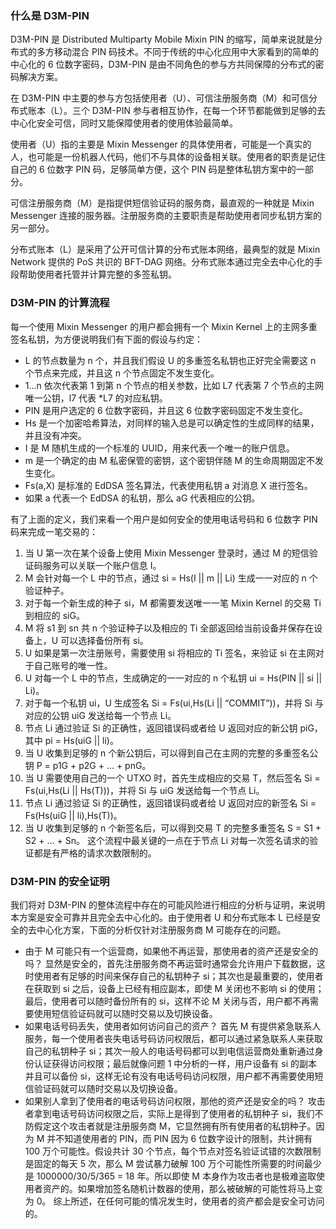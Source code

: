 ### 什么是 D3M-PIN
D3M-PIN 是 Distributed Multiparty Mobile Mixin PIN 的缩写，简单来说就是分布式的多方移动混合 PIN 码技术。不同于传统的中心化应用中大家看到的简单的中心化的 6 位数字密码，D3M-PIN 是由不同角色的参与方共同保障的分布式的密码解决方案。

在 D3M-PIN 中主要的参与方包括使用者（U）、可信注册服务商（M）和可信分布式账本（L）。三个 D3M-PIN 参与者相互协作，在每一个环节都能做到足够的去中心化安全可信，同时又能保障使用者的使用体验最简单。

使用者（U）指的主要是 Mixin Messenger 的具体使用者，可能是一个真实的人，也可能是一份机器人代码，他们不与具体的设备相关联。使用者的职责是记住自己的 6 位数字 PIN 码，足够简单方便，这个 PIN 码是整体私钥方案中的一部分。

可信注册服务商（M）是指提供短信验证码的服务商，最直观的一种就是 Mixin Messenger 连接的服务器。注册服务商的主要职责是帮助使用者同步私钥方案的另一部分。

分布式账本（L）是采用了公开可信计算的分布式账本网络，最典型的就是 Mixin Network 提供的 PoS 共识的 BFT-DAG 网络。分布式账本通过完全去中心化的手段帮助使用者托管并计算完整的多签私钥。

### D3M-PIN 的计算流程
每一个使用 Mixin Messenger 的用户都会拥有一个 Mixin Kernel 上的主网多重签名私钥，为方便说明我们有下面的假设与约定：

- L 的节点数量为 n 个，并且我们假设 U 的多重签名私钥也正好完全需要这 n 个节点来完成，并且这 n 个节点固定不发生变化。
- 1…n 依次代表第 1 到第 n 个节点的相关参数，比如 L7 代表第 7 个节点的主网唯一公钥，l7 代表 *L7 的对应私钥。
- PIN 是用户选定的 6 位数字密码，并且这 6 位数字密码固定不发生变化。
- Hs 是一个加密哈希算法，对同样的输入总是可以确定性的生成同样的结果，并且没有冲突。
- I 是 M 随机生成的一个标准的 UUID，用来代表一个唯一的账户信息。
- m 是一个确定的由 M 私密保管的密钥，这个密钥伴随 M 的生命周期固定不发生变化。
- Fs(a,X) 是标准的 EdDSA 签名算法，代表使用私钥 a 对消息 X 进行签名。
- 如果 a 代表一个 EdDSA 的私钥，那么 aG 代表相应的公钥。

有了上面的定义，我们来看一个用户是如何安全的使用电话号码和 6 位数字 PIN 码来完成一笔交易的：

1. 当 U 第一次在某个设备上使用 Mixin Messenger 登录时，通过 M 的短信验证码服务可以关联一个账户信息 I。
2. M 会针对每一个 L 中的节点，通过 si = Hs(I || m || Li) 生成一一对应的 n 个验证种子。
3. 对于每一个新生成的种子 si，M 都需要发送唯一一笔 Mixin Kernel 的交易 Ti 到相应的 siG。
4. M 将 s1 到 sn 共 n 个验证种子以及相应的 Ti 全部返回给当前设备并保存在设备上，U 可以选择备份所有 si。
5. U 如果是第一次注册账号，需要使用 si 将相应的 Ti 签名，来验证 si 在主网对于自己账号的唯一性。
6. U 对每一个 L 中的节点，生成确定的一一对应的 n 个私钥 ui = Hs(PIN || si || Li)。
7. 对于每一个私钥 ui，U 生成签名 Si = Fs(ui,Hs(Li || “COMMIT”))，并将 Si 与对应的公钥 uiG 发送给每一个节点 Li。
8. 节点 Li 通过验证 Si 的正确性，返回错误码或者给 U 返回对应的新公钥 piG，其中 pi = Hs(uiG || li)。
9. 当 U 收集到足够的 n 个新公钥后，可以得到自己在主网的完整的多重签名公钥 P = p1G + p2G + … + pnG。
10. 当 U 需要使用自己的一个 UTXO 时，首先生成相应的交易 T，然后签名 Si = Fs(ui,Hs(Li || Hs(T)))，并将 Si 与 uiG 发送给每一个节点 Li。
11. 节点 Li 通过验证 Si 的正确性，返回错误码或者给 U 返回对应的新签名 Si = Fs(Hs(uiG || li),Hs(T))。
12. 当 U 收集到足够的 n 个新签名后，可以得到交易 T 的完整多重签名 S = S1 + S2 + … + Sn。
这个流程中最关键的一点在于节点 Li 对每一次签名请求的验证都是有严格的请求次数限制的。

### D3M-PIN 的安全证明
我们将对 D3M-PIN 的整体流程中存在的可能风险进行相应的分析与证明，来说明本方案是安全可靠并且完全去中心化的。由于使用者 U 和分布式账本 L 已经是安全的去中心化方案，下面的分析仅针对注册服务商 M 可能存在的问题。

- 由于 M 可能只有一个运营商，如果他不再运营，那使用者的资产还是安全的吗？
显然是安全的，首先注册服务商不再运营时通常会允许用户下载数据，这时使用者有足够的时间来保存自己的私钥种子 si；其次也是最重要的，使用者在获取到 si 之后，设备上已经有相应副本，即使 M 关闭也不影响 si 的使用；最后，使用者可以随时备份所有的 si，这样不论 M 关闭与否，用户都不再需要使用短信验证码就可以随时交易以及切换设备。
- 如果电话号码丢失，使用者如何访问自己的资产？
首先 M 有提供紧急联系人服务，每一个使用者丧失电话号码访问权限后，都可以通过紧急联系人来获取自己的私钥种子 si；其次一般人的电话号码都可以到电信运营商处重新通过身份认证获得访问权限；最后就像问题 1 中分析的一样，用户设备有 si 的副本并且可以备份 si，这样无论有没有电话号码访问权限，用户都不再需要使用短信验证码就可以随时交易以及切换设备。
- 如果别人拿到了使用者的电话号码访问权限，那他的资产还是安全的吗？
攻击者拿到电话号码访问权限之后，实际上是得到了使用者的私钥种子 si，我们不防假定这个攻击者就是注册服务商 M，它显然拥有所有使用者的私钥种子。因为 M 并不知道使用者的 PIN，而 PIN 因为 6 位数字设计的限制，共计拥有 100 万个可能性。假设共计 30 个节点，每个节点对签名验证试错的次数限制是固定的每天 5 次，那么 M 尝试暴力破解 100 万个可能性所需要的时间最少是 1000000/30/5/365 = 18 年。所以即使 M 本身作为攻击者也是极难盗取使用者资产的。如果增加签名随机计数器的使用，那么被破解的可能性将马上变为 0。
综上所述，在任何可能的情况发生时，使用者的资产都会是安全可访问的。
